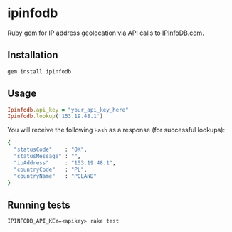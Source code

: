 # ipinfodb

Ruby gem for IP address geolocation via API calls to [IPInfoDB.com](http://ipinfodb.com/).


## Installation

```
gem install ipinfodb
```


## Usage

```ruby
Ipinfodb.api_key = "your_api_key_here"
Ipinfodb.lookup('153.19.48.1')
```

You will receive the following `Hash` as a response (for successful lookups):

```ruby
{
  "statusCode"    : "OK",
  "statusMessage" : "",
  "ipAddress"     : "153.19.48.1",
  "countryCode"   : "PL",
  "countryName"   : "POLAND"
}
```


## Running tests

```
IPINFODB_API_KEY=<apikey> rake test
```
